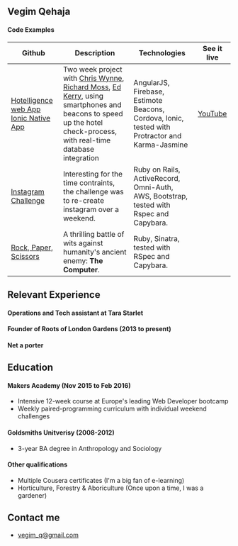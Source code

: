 ## Vegim Qehaja



#### Code Examples

| Github | Description | Technologies | See it live
|-------------|-------------|-------------|-------------|
[Hotelligence web App](https://github.com/ric9176/hotel_check_in) [Ionic Native App](https://github.com/ric9176/Estimote) | Two week project with [Chris Wynne](https://github.com/wynndow), [Richard Moss](https://github.com/ric9176), [Ed Kerry](https://github.com/edwardkerry), using smartphones and beacons to speed up the hotel check-process, with real-time database integration | AngularJS, Firebase, Estimote Beacons, Cordova, Ionic, tested with Protractor and Karma-Jasmine | [YouTube](https://www.youtube.com/watch?v=63FJoC8dxus)
[Instagram Challenge](https://github.com/ric9176/instagram-challenge) | Interesting for the time contraints, the challenge was to re-create instagram over a weekend. | Ruby on Rails, ActiveRecord, Omni-Auth, AWS, Bootstrap, tested with Rspec and Capybara. 
[Rock, Paper, Scissors](https://github.com/ric9176/rps-challenge) | A thrilling battle of wits against humanity's ancient enemy: **The Computer**. | Ruby, Sinatra, tested with RSpec and Capybara. 

## Relevant Experience 

#### Operations and Tech assistant at Tara Starlet

#### Founder of Roots of London Gardens (2013 to present)



#### Net a porter

## Education

#### Makers Academy (Nov 2015 to Feb 2016)

- Intensive 12-week course at Europe's leading Web Developer bootcamp  
- Weekly paired-programming curriculum with individual weekend challenges

#### Goldsmiths Unitverisy (2008-2012) 

- 3-year BA degree in Anthropology and Sociology

#### Other qualifications

- Multiple Cousera certificates (I'm a big fan of e-learning)
- Horticulture, Forestry & Aboriculture (Once upon a time, I was a gardener)

## Contact me

- vegim_q@gmail.com
